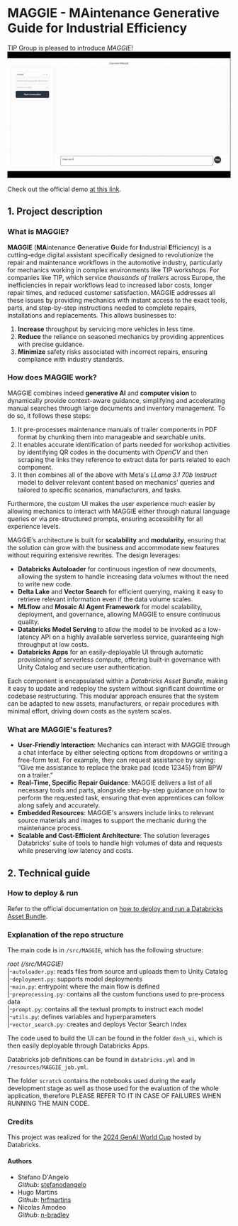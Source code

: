 # MAGGIE - MAintenance Generative Guide for Industrial Efficiency

TIP Group is pleased to introduce *MAGGIE*!
![demo-gif](./fixtures/chat_demo.gif)

Check out the official demo [at this link](https://youtu.be/RffJoNJlioE).


## 1. Project description
### What is MAGGIE?
**MAGGIE** (**MA**intenance **G**enerative **G**uide for **I**ndustrial **E**fficiency) is a cutting-edge digital assistant specifically designed to revolutionize the repair and maintenance workflows in the automotive industry, particularly for mechanics working in complex environments like TIP workshops. 
For companies like TIP, which service *thousands of trailers* across Europe, the inefficiencies in repair workflows lead to increased labor costs, longer repair times, and reduced customer satisfaction. MAGGIE addresses all these issues by providing mechanics with instant access to the exact tools, parts, and step-by-step instructions needed to complete repairs, installations and replacements. 
This allows businesses to: 
1. **Increase** throughput by servicing more vehicles in less time. 
2. **Reduce** the reliance on seasoned mechanics by providing apprentices with precise guidance. 
3. **Minimize** safety risks associated with incorrect repairs, ensuring compliance with industry standards. 

### How does MAGGIE work? 
MAGGIE combines indeed **generative AI** and **computer vision** to dynamically provide context-aware guidance, simplifying and accelerating manual searches through large documents and inventory management. 
To do so, it follows these steps:
1. It pre-processes maintenance manuals of trailer components in PDF format by chunking them into manageable and searchable units.
2. It enables accurate identification of parts needed for workshop activities by identifying QR codes in the documents with *OpenCV* and then scraping the links they reference to extract data for parts related to each component. 
3. It then combines all of the above with Meta's *LLama 3.1 70b Instruct* model to deliver relevant content based on mechanics' queries and tailored to specific scenarios, manufacturers, and tasks. 

Furthermore, the custom UI makes the user experience much easier by allowing mechanics to interact with MAGGIE either through natural language queries or via pre-structured prompts, ensuring accessibility for all experience levels. 

MAGGIE’s architecture is built for **scalability** and **modularity**, ensuring that the solution can grow with the business and accommodate new features without requiring extensive rewrites. 
The design leverages: 
- **Databricks Autoloader** for continuous ingestion of new documents, allowing the system to handle increasing data volumes without the need to write new code. 
- **Delta Lake** and **Vector Search** for efficient querying, making it easy to retrieve relevant information even if the data volume scales. 
- **MLflow** and **Mosaic AI Agent Framework** for model scalability, deployment, and governance, allowing MAGGIE to ensure continuous quality. 
- **Databricks Model Serving** to allow the model to be invoked as a low-latency API on a highly available serverless service, guaranteeing high throughput at low costs. 
- **Databricks Apps** for an easily-deployable UI through automatic provisioning of serverless compute, offering built-in governance with Unity Catalog and secure user authentication.

Each component is encapsulated within a *Databricks Asset Bundle*, making it easy to update and redeploy the system without significant downtime or codebase restructuring. This modular approach ensures that the system can be adapted to new assets, manufacturers, or repair procedures with minimal effort, driving down costs as the system scales.

### What are MAGGIE's features?
- **User-Friendly Interaction**: Mechanics can interact with MAGGIE through a chat interface by either selecting options from dropdowns or writing a free-form text. For example, they can request assistance by saying: “Give me assistance to replace the brake pad (code 12345) from BPW on a trailer.”
- **Real-Time, Specific Repair Guidance**: MAGGIE delivers a list of all necessary tools and parts, alongside step-by-step guidance on how to perform the requested task, ensuring that even apprentices can follow along safely and accurately.
- **Embedded Resources**: MAGGIE's answers include links to relevant source materials and images to support the mechanic during the maintenance process.
- **Scalable and Cost-Efficient Architecture**: The solution leverages Databricks’ suite of tools to handle high volumes of data and requests while preserving low latency and costs.


## 2. Technical guide
### How to deploy & run
Refer to the official documentation on [how to deploy and run a Databricks Asset Bundle](https://docs.databricks.com/en/dev-tools/bundles/python-wheel.html).

### Explanation of the repo structure
The main code is in `/src/MAGGIE`, which has the following structure:

*root (/src/MAGGIE)* \
|-`autoloader.py`: reads files from source and uploads them to Unity Catalog \
|-`deployment.py`: supports model deployments \
|-`main.py`: entrypoint where the main flow is defined \
|-`preprocessing.py`: contains all the custom functions used to pre-process data \
|-`prompt.py`: contains all the textual prompts to instruct each model \
|-`utils.py`: defines variables and hyperparameters \
|-`vector_search.py`: creates and deploys Vector Search Index


The code used to build the UI can be found in the folder `dash_ui`, which is then easily deployable through Databricks Apps. 

Databricks job definitions can be found in `databricks.yml` and in `/resources/MAGGIE_job.yml`.

The folder `scratch` contains the notebooks used during the early development stage as well as those used for the evaluation of the whole application, therefore PLEASE REFER TO IT IN CASE OF FAILURES WHEN RUNNING THE MAIN CODE.


### Credits
This project was realized for the [2024 GenAI World Cup](https://hackathon.stackup.dev/web/events/generative-ai-world-cup-2024-so-you-think-you-can-hack) hosted by Databricks.

#### Authors
- Stefano D'Angelo\
*Github*: [stefanodangelo](https://github.com/stefanodangelo)
- Hugo Martins\
*Github*: [hrfmartins](https://github.com/hrfmartins)
- Nicolas Amodeo\
*Github*: [n-bradley](https://github.com/n-bradley/)